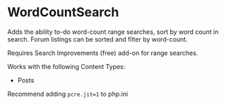 # WordCountSearch

Adds the ability to-do word-count range searches, sort by word count in search. 
Forum listings can be sorted and filter by word-count.

Requires Search Improvements (free) add-on for range searches.

Works with the following Content Types:
- Posts

Recommend adding `pcre.jit=1` to php.ini
